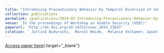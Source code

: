 ```yaml
---
title: "Introducing Precautionary Behavior by Temporal Diversion of Voter Attention from Casting to Verifying their Vote"
collection: publications
permalink: /publications/2014-02-Introducing-Precautionary-Behavior-by-Temporal-Diversion-of-Voter-Attention-from-Casting-to-Verifying-their-Vote
venue: 'In the proceedings of Workshop on Usable Security (USEC)'
paperurl: 'http://dx.doi.org/10.14722/usec.2014.23037'
citation: ' Jurlind Budurushi,  Marcel Woide,  Melanie Volkamer, &quot;Introducing Precautionary Behavior by Temporal Diversion of Voter Attention from Casting to Verifying their Vote.&quot; In the proceedings of Workshop on Usable Security (USEC)'
---
```

[Access paper here](http://dx.doi.org/10.14722/usec.2014.23037){:target="_blank"}
